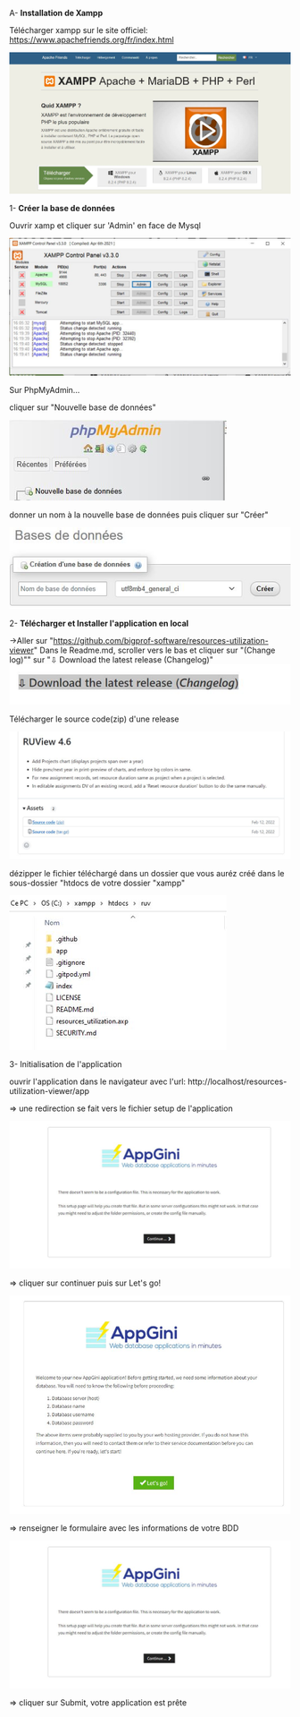 A- <strong>Installation de Xampp</strong>

Télécharger xampp sur le site officiel: https://www.apachefriends.org/fr/index.html

![Xampp](https://github.com/JeromeduCampdOrgas/Resources-Utilization-Viewer/blob/master/Images/xampp.JPG)

1- <strong>Créer la base de données</strong>

Ouvrir xamp et cliquer sur 'Admin' en face de Mysql

![Bdd](https://github.com/JeromeduCampdOrgas/Resources-Utilization-Viewer/blob/master/Images/bdd-creation.JPG)

Sur PhpMyAdmin...

cliquer sur "Nouvelle base de données"

![NewBdd](https://github.com/JeromeduCampdOrgas/Resources-Utilization-Viewer/blob/master/Images/newbdd.JPG)

donner un nom à la nouvelle base de données puis cliquer sur "Créer"

![NameBdd](https://github.com/JeromeduCampdOrgas/Resources-Utilization-Viewer/blob/master/Images/nomBdd.JPG)

2- <strong>Télécharger et Installer l'application en local</strong>

->Aller sur "https://github.com/bigprof-software/resources-utilization-viewer"
Dans le Readme.md, scroller vers le bas et cliquer sur "(Change log)"" sur "⇩ Download the latest release (Changelog)"
![changelog](https://github.com/JeromeduCampdOrgas/Resources-Utilization-Viewer/blob/master/Images/changelog.JPG)

Télécharger le source code(zip) d'une release

![release](https://github.com/JeromeduCampdOrgas/Resources-Utilization-Viewer/blob/master/Images/release.JPG)

dézipper le fichier téléchargé dans un dossier que vous auréz créé dans le sous-dossier "htdocs de votre dossier "xampp"

![htdocs](https://github.com/JeromeduCampdOrgas/Resources-Utilization-Viewer/blob/master/Images/htdocsDezip.JPG)

3- Initialisation de l'application

ouvrir l'application dans le navigateur avec l'url: http://localhost/resources-utilization-viewer/app

=> une redirection se fait vers le fichier setup de l'application

![appInit](https://github.com/JeromeduCampdOrgas/Resources-Utilization-Viewer/blob/master/Images/bddInit.JPG)

=> cliquer sur continuer puis sur Let's go!

![appInit2](https://github.com/JeromeduCampdOrgas/Resources-Utilization-Viewer/blob/master/Images/bddInit2.JPG)

=> renseigner le formulaire avec les informations de votre BDD

![appInit3](https://github.com/JeromeduCampdOrgas/Resources-Utilization-Viewer/blob/master/Images/bddInit.JPG)

=> cliquer sur Submit, votre application est prête
